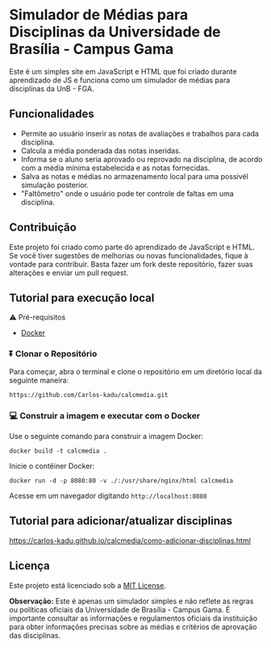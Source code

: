 # Simulador de Médias para Disciplinas da Universidade de Brasília - Campus Gama

Este é um simples site em JavaScript e HTML que foi criado durante aprendizado de JS e funciona como um simulador de médias para disciplinas da UnB - FGA.

## Funcionalidades

- Permite ao usuário inserir as notas de avaliações e trabalhos para cada disciplina.
- Calcula a média ponderada das notas inseridas.
- Informa se o aluno seria aprovado ou reprovado na disciplina, de acordo com a média mínima estabelecida e as notas fornecidas.
- Salva as notas e médias no armazenamento local para uma possivél simulação posterior.
- "Faltômetro" onde o usuário pode ter controle de faltas em uma disciplina.

## Contribuição

Este projeto foi criado como parte do aprendizado de JavaScript e HTML. Se você tiver sugestões de melhorias ou novas funcionalidades, fique à vontade para contribuir. Basta fazer um fork deste repositório, fazer suas alterações e enviar um pull request.

## Tutorial para execução local
⚠️ Pré-requisitos
- [Docker](https://www.docker.com/get-started)

### ⏬ Clonar o Repositório
Para começar, abra o terminal e clone o repositório em um diretório local da seguinte maneira:

```
https://github.com/Carlos-kadu/calcmedia.git
```

### 💻 Construir a imagem e executar com o Docker
Use o seguinte comando para construir a imagem Docker:

```
docker build -t calcmedia .
```

Inicie o contêiner Docker:

```
docker run -d -p 8080:80 -v ./:/usr/share/nginx/html calcmedia
```
Acesse em um navegador digitando `http://localhost:8080`

## Tutorial para adicionar/atualizar disciplinas
https://carlos-kadu.github.io/calcmedia/como-adicionar-disciplinas.html

## Licença

Este projeto está licenciado sob a [MIT License](LICENSE).

**Observação:** Este é apenas um simulador simples e não reflete as regras ou políticas oficiais da Universidade de Brasília - Campus Gama. É importante consultar as informações e regulamentos oficiais da instituição para obter informações precisas sobre as médias e critérios de aprovação das disciplinas.
